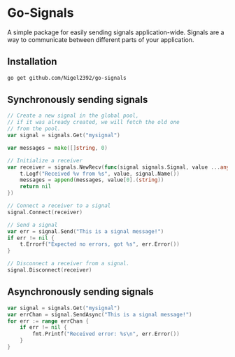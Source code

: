 # Go-Signals

A simple package for easily sending signals application-wide.
Signals are a way to communicate between different parts of your application.

## Installation
```bash
go get github.com/Nigel2392/go-signals
``` 

## Synchronously sending signals
```go
// Create a new signal in the global pool,
// if it was already created, we will fetch the old one
// from the pool.
var signal = signals.Get("mysignal")

var messages = make([]string, 0)

// Initialize a receiver
var receiver = signals.NewRecv(func(signal signals.Signal, value ...any) error {
	t.Logf("Received %v from %s", value, signal.Name())
	messages = append(messages, value[0].(string))
	return nil
})

// Connect a receiver to a signal
signal.Connect(receiver)

// Send a signal
var err = signal.Send("This is a signal message!")
if err != nil {
	t.Errorf("Expected no errors, got %s", err.Error())
}

// Disconnect a receiver from a signal.
signal.Disconnect(receiver)
```

## Asynchronously sending signals
```go
var signal = signals.Get("mysignal")
var errChan = signal.SendAsync("This is a signal message!")
for err := range errChan {
	if err != nil {
		fmt.Printf("Received error: %s\n", err.Error())
	}
}

```